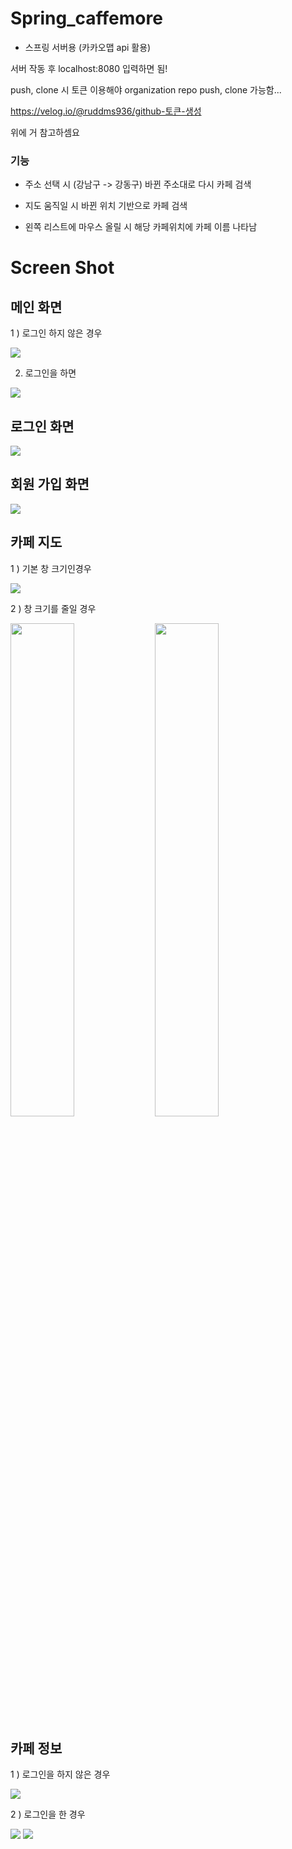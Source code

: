 # Spring_caffemore

- 스프링 서버용 (카카오맵 api 활용)

서버 작동 후 localhost:8080 입력하면 됨!

push, clone 시 토큰 이용해야 organization repo push, clone 가능함... 

https://velog.io/@ruddms936/github-토큰-생성

위에 거 참고하셈요 


### 기능

- 주소 선택 시 (강남구 -> 강동구) 바뀐 주소대로 다시 카페 검색

- 지도 움직일 시 바뀐 위치 기반으로 카페 검색

- 왼쪽 리스트에 마우스 올릴 시 해당 카페위치에 카페 이름 나타남 

Screen Shot
====

메인 화면 
---

1 ) 로그인 하지 않은 경우 

<img src="https://user-images.githubusercontent.com/66946182/110210400-e1b78780-7ed4-11eb-9d84-8eefdfb29a22.png">

2) 로그인을 하면 

<img src="https://user-images.githubusercontent.com/66946182/110653622-c57f5780-8200-11eb-837c-602ec5b5e44c.png">


로그인 화면 
---

<img src="https://user-images.githubusercontent.com/66946182/110210435-0dd30880-7ed5-11eb-88af-d14734029528.png">


회원 가입 화면 
---

<img src="https://user-images.githubusercontent.com/66946182/110210371-b339ac80-7ed4-11eb-97cf-d36ea14ddc33.png">


카페 지도 
---


1 ) 기본 창 크기인경우

<img src="https://user-images.githubusercontent.com/66946182/110203625-8f656f00-7eb2-11eb-82d3-8efa47453d83.png">



2 ) 창 크기를 줄일 경우 

<div>
<img src="https://user-images.githubusercontent.com/66946182/110203832-99d43880-7eb3-11eb-8a07-4a4bc4a287d8.png" width = "45%">
<img src="https://user-images.githubusercontent.com/66946182/110203635-9c825e00-7eb2-11eb-967c-68cdec597523.png" width = "45%">
</div>

카페 정보
---

1 ) 로그인을 하지 않은 경우 

<img src="https://user-images.githubusercontent.com/66946182/110569584-098a4200-8198-11eb-9bcc-7f802b8820e3.png">

2 ) 로그인을 한 경우 

<img src="https://user-images.githubusercontent.com/66946182/110653340-805b2580-8200-11eb-9ab0-ea57acf971bc.png">

<img src="https://user-images.githubusercontent.com/66946182/110652797-0c208200-8200-11eb-969e-8bdcbab4837e.png">

